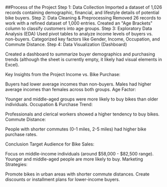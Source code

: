 ##Process of the Project
Step 1: Data Collection
Imported a dataset of 1,026 records containing demographic, financial, and lifestyle details of potential bike buyers.
Step 2: Data Cleaning & Preprocessing
Removed 26 records to work with a refined dataset of 1,000 entries.
Created an "Age Brackets" column to classify customers into age groups.
Step 3: Exploratory Data Analysis (EDA)
Used pivot tables to analyze income levels of buyers vs. non-buyers.
Categorized key factors like Gender, Income, Occupation, and Commute Distance.
Step 4: Data Visualization (Dashboard)

Created a dashboard to summarize buyer demographics and purchasing trends (although the sheet is currently empty, it likely had visual elements in Excel).

Key Insights from the Project
Income vs. Bike Purchase:

Buyers had lower average incomes than non-buyers.
Males had higher average incomes than females across both groups.
Age Factor:

Younger and middle-aged groups were more likely to buy bikes than older individuals.
Occupation & Purchase Trend:

Professionals and clerical workers showed a higher tendency to buy bikes.
Commute Distance:

People with shorter commutes (0-1 miles, 2-5 miles) had higher bike purchase rates.


Conclusion
Target Audience for Bike Sales:

Focus on middle-income individuals (around $58,000 - $82,500 range).
Younger and middle-aged people are more likely to buy.
Marketing Strategies:

Promote bikes in urban areas with shorter commute distances.
Create discounts or installment plans for lower-income buyers.
